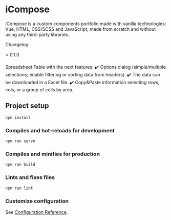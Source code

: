 # iCompose

iCompose is a custom components portfolio made with vanilla technologies: Vue, HTML, CSS/SCSS and JavaScript; made from scratch and without using any third-party libraries.

Changelog:

:star: 0.1.0

Spreadsheet Table with the next features:
    :heavy_check_mark: Options dialog (simple/multiple selections; enable filtering or sorting data from headers).
    :heavy_check_mark: The data can be downloaded in a Excel file.
    :heavy_check_mark: Copy&Paste information selecting rows, cols, or a group of cells by area.

## Project setup
```
npm install
```

### Compiles and hot-reloads for development
```
npm run serve
```

### Compiles and minifies for production
```
npm run build
```

### Lints and fixes files
```
npm run lint
```

### Customize configuration
See [Configuration Reference](https://cli.vuejs.org/config/).
